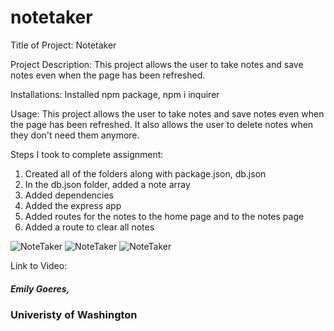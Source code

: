 # notetaker

Title of Project:
Notetaker

Project Description: This project allows the user to take notes and save notes even when the page has been refreshed.

Installations: Installed npm package, npm i inquirer

Usage: This project allows the user to take notes and save notes even when the page has been refreshed. It also allows the user to delete notes when they don't need them anymore.


Steps I took to complete assignment:
1. Created all of the folders along with package.json, db.json
2. In the db.json folder, added a note array
3. Added dependencies
4. Added the express app
5. Added routes for the notes to the home page and to the notes page
6. Added a route to clear all notes

![NoteTaker]()
![NoteTaker]()
![NoteTaker]()


Link to Video: 

##### Emily Goeres, 
### Univeristy of Washington

